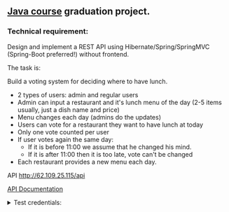 ## [Java course](https://topjava.ru/topjava) graduation project.

### Technical requirement:

Design and implement a REST API using Hibernate/Spring/SpringMVC (Spring-Boot preferred!) without frontend.

The task is:

Build a voting system for deciding where to have lunch.

* 2 types of users: admin and regular users
* Admin can input a restaurant and it's lunch menu of the day (2-5 items usually, just a dish name and price)
* Menu changes each day (admins do the updates)
* Users can vote for a restaurant they want to have lunch at today
* Only one vote counted per user
* If user votes again the same day:
    * If it is before 11:00 we assume that he changed his mind.
    * If it is after 11:00 then it is too late, vote can't be changed
* Each restaurant provides a new menu each day.

API http://62.109.25.115/api

[API Documentation](http://62.109.25.115/swagger-ui/index.html)

<details>
<summary>Test credentials:</summary>
admin@mail.ru:password
   
user@mail.ru:password
</details>